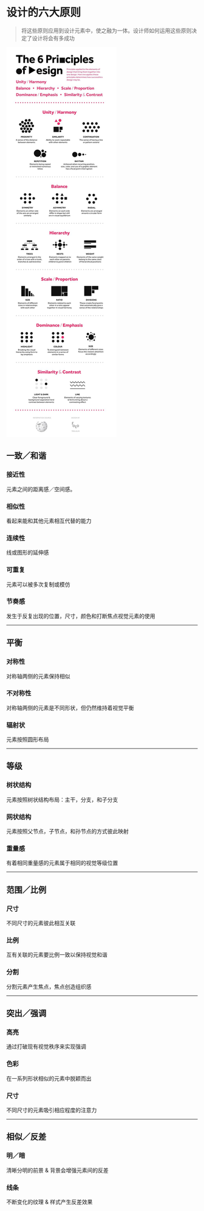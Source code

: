 # 设计的六大原则


> 将这些原则应用到设计元素中，使之融为一体。设计师如何运用这些原则决定了设计将会有多成功

![origin](principles.jpg)

## 一致／和谐

### 接近性

元素之间的距离感／空间感。  

### 相似性

看起来能和其他元素相互代替的能力

### 连续性

线或图形的延伸感

### 可重复

元素可以被多次复制或模仿

### 节奏感

发生于反复出现的位置，尺寸，颜色和打断焦点视觉元素的使用

---

## 平衡

### 对称性

对称轴两侧的元素保持相似

### 不对称性

对称轴两侧的元素是不同形状，但仍然维持着视觉平衡

### 辐射状

元素按照圆形布局

---

## 等级

### 树状结构

元素按照树状结构布局：主干，分支，和子分支


### 网状结构

元素按照父节点，子节点，和孙节点的方式彼此映射


### 重量感

有着相同重量感的元素属于相同的视觉等级位置

---

## 范围／比例

### 尺寸

不同尺寸的元素彼此相互关联

### 比例

互有关联的元素要比例一致以保持视觉和谐

### 分割

分割元素产生焦点，焦点创造组织感

---

## 突出／强调

### 高亮

通过打破现有视觉秩序来实现强调

### 色彩

在一系列形状相似的元素中脱颖而出

### 尺寸

不同尺寸的元素吸引相应程度的注意力

---

## 相似／反差

### 明／暗

清晰分明的前景 & 背景会增强元素间的反差

### 线条

不断变化的纹理 & 样式产生反差效果



